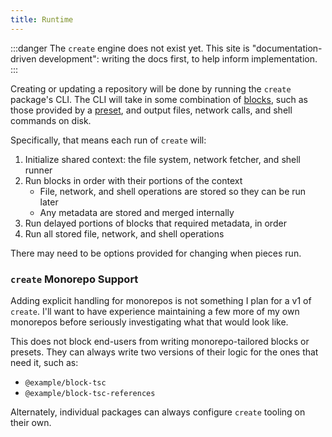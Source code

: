 ```yaml
---
title: Runtime
---
```


:::danger
The `create` engine does not exist yet.
This site is "documentation-driven development": writing the docs first, to help inform implementation.
:::

Creating or updating a repository will be done by running the `create` package's CLI.
The CLI will take in some combination of [blocks](../blocks/about), such as those provided by a [preset](../presets/about), and output files, network calls, and shell commands on disk.

Specifically, that means each run of `create` will:

1. Initialize shared context: the file system, network fetcher, and shell runner
2. Run blocks in order with their portions of the context
   - File, network, and shell operations are stored so they can be run later
   - Any metadata are stored and merged internally
3. Run delayed portions of blocks that required metadata, in order
4. Run all stored file, network, and shell operations

There may need to be options provided for changing when pieces run.

### `create` Monorepo Support

Adding explicit handling for monorepos is not something I plan for a v1 of `create`.
I'll want to have experience maintaining a few more of my own monorepos before seriously investigating what that would look like.

This does not block end-users from writing monorepo-tailored blocks or presets.
They can always write two versions of their logic for the ones that need it, such as:

- `@example/block-tsc`
- `@example/block-tsc-references`

Alternately, individual packages can always configure `create` tooling on their own.
